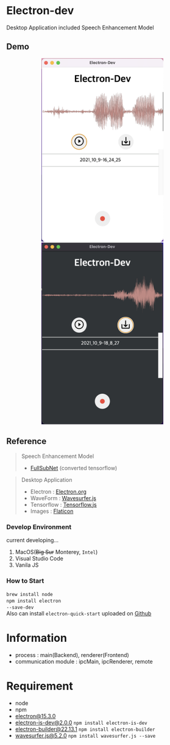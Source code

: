 # Electron-dev
Desktop Application included Speech Enhancement Model<br>

## Demo
<p align="center">
    <img src="./assets/images/demo6.png" alt="demo image" width="320px">
    <img src="./assets/images/demo6_dark.png" alt="demo image" width="320px">
    <!--<img src="./assets/images/demo_gif.gif" alt="demo video" width="320px">-->
</p>

## Reference
> Speech Enhancement Model<br>
> - <a href="https://arxiv.org/abs/2010.15508" target="_blank">FullSubNet</a> (converted tensorflow)<br> 

> Desktop Application<br>
> - Electron : <a href="https://www.electronjs.org/" target="_blank">Electron.org</a><br>
> - WaveForm : <a href="https://wavesurfer-js.org/" target="_blank">Wavesurfer.js</a>
> - Tensorflow : <a href="https://www.tensorflow.org/js/" target="_blank">Tensorflow.js</a>
> - Images : <a href="https://www.flaticon.com/" target="_blank">Flaticon</a>

### Develop Environment
current developing...

1. MacOS(~~Big Sur~~ Monterey, <code>Intel</code>)
2. Visual Studio Code
3. Vanila JS

### How to Start
<code>brew install node</code><br>
<code>npm install electron --save-dev</code><br>
Also can install <code>electron-quick-start</code> uploaded on <a href="https://github.com/electron/electron-quick-start" target="_blank">Github</a>

# Information
- process : main(Backend), renderer(Frontend)
- communication module : ipcMain, ipcRenderer, remote

# Requirement
- node
- npm
- electron@15.3.0
- electron-is-dev@2.0.0 <code>npm install electron-is-dev</code>
- electron-builder@22.13.1 <code>npm install electron-builder</code>
- wavesurfer.js@5.2.0 <code>npm install wavesurfer.js --save</code>